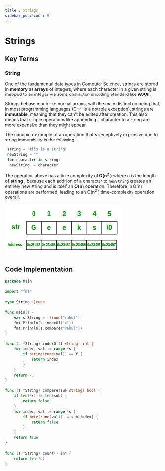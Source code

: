 ```yaml
---
title : Strings
sidebar_position : 9
---
```

# Strings

## Key Terms
### String
One of the fundamental data types in Computer Science, strings are stored in **memory** as **arrays** of integers, where each character in a given
string is mapped to an integer via some character-encoding standard like **ASCII**.

Strings behave much like normal arrays, with the main distinction being that, in most programming languages (C++ is a notable exception),
strings are **immutable**, meaning that they can't be edited after creation. This also means that simple operations like appending a character to
a string are more expensive than they might appear.

The canonical example of an operation that's deceptively expensive due to string immutability is the following:

```js
 string = "this is a string"
 newString = ""
 for character in string:
  newString += character
```

The operation above has a time complexity of **O(n<sup>2</sup>
)** where n is the length of **string** , because each addition of a character to `newString`
creates an entirely new string and is itself an **O(n)** operation. Therefore, n O(n) operations are performed, leading to an O(n<sup>2</sup>
) time-complexity
operation overall.



![clipboard.png](iz8ZkZeAz-clipboard.png)


## Code Implementation

```go
package main

import "fmt"

type String []rune

func main() {
	var s String = []rune("rahul")
	fmt.Println(s.indexOf("a"))
	fmt.Println(s.compare("rahul"))
}

func (s *String) indexOf(f string) int {
	for index, val := range *s {
		if string(rune(val)) == f {
			return index
		}
	}
	return -1
}

func (s *String) compare(sub string) bool {
	if len(*s) != len(sub) {
		return false
	}
	for index, val := range *s {
		if byte(rune(val)) != sub[index] {
			return false
		}
	}
	return true
}

func (s *String) count() int {
	return len(*s)
}


```